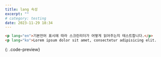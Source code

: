 ```yaml
---
title: lang 속성
excerpt: ""
# category: testing
date: 2023-11-29 18:34
---
```


```html
<p lang="en">기본언어 표시에 따라 스크린리더가 어떻게 읽어주는지 테스트합니다.</p>
<p lang="ko">Lorem ipsum dolor sit amet, consectetur adipisicing elit. Ullam, tenetur.</p>
```
{: .code-preview}
